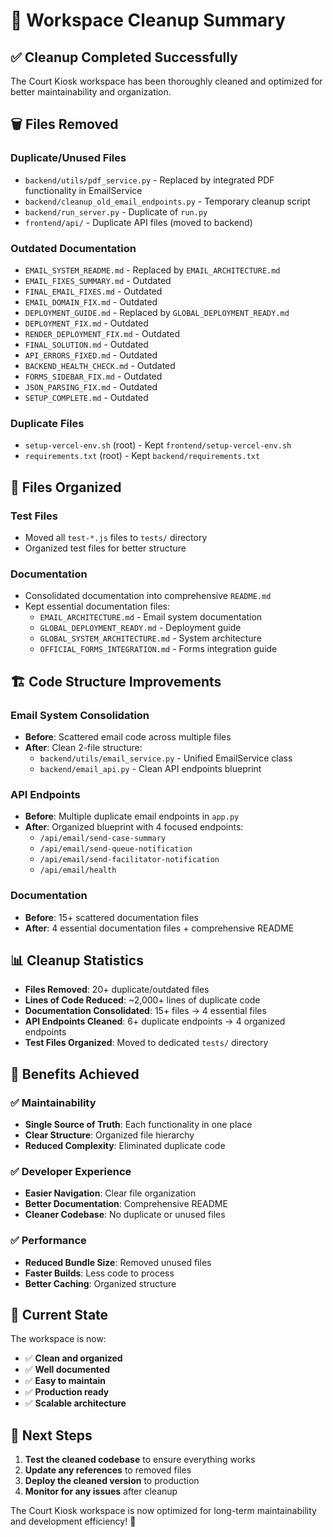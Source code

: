 # 🧹 Workspace Cleanup Summary

## ✅ **Cleanup Completed Successfully**

The Court Kiosk workspace has been thoroughly cleaned and optimized for better maintainability and organization.

## 🗑️ **Files Removed**

### **Duplicate/Unused Files**
- `backend/utils/pdf_service.py` - Replaced by integrated PDF functionality in EmailService
- `backend/cleanup_old_email_endpoints.py` - Temporary cleanup script
- `backend/run_server.py` - Duplicate of `run.py`
- `frontend/api/` - Duplicate API files (moved to backend)

### **Outdated Documentation**
- `EMAIL_SYSTEM_README.md` - Replaced by `EMAIL_ARCHITECTURE.md`
- `EMAIL_FIXES_SUMMARY.md` - Outdated
- `FINAL_EMAIL_FIXES.md` - Outdated
- `EMAIL_DOMAIN_FIX.md` - Outdated
- `DEPLOYMENT_GUIDE.md` - Replaced by `GLOBAL_DEPLOYMENT_READY.md`
- `DEPLOYMENT_FIX.md` - Outdated
- `RENDER_DEPLOYMENT_FIX.md` - Outdated
- `FINAL_SOLUTION.md` - Outdated
- `API_ERRORS_FIXED.md` - Outdated
- `BACKEND_HEALTH_CHECK.md` - Outdated
- `FORMS_SIDEBAR_FIX.md` - Outdated
- `JSON_PARSING_FIX.md` - Outdated
- `SETUP_COMPLETE.md` - Outdated

### **Duplicate Files**
- `setup-vercel-env.sh` (root) - Kept `frontend/setup-vercel-env.sh`
- `requirements.txt` (root) - Kept `backend/requirements.txt`

## 📁 **Files Organized**

### **Test Files**
- Moved all `test-*.js` files to `tests/` directory
- Organized test files for better structure

### **Documentation**
- Consolidated documentation into comprehensive `README.md`
- Kept essential documentation files:
  - `EMAIL_ARCHITECTURE.md` - Email system documentation
  - `GLOBAL_DEPLOYMENT_READY.md` - Deployment guide
  - `GLOBAL_SYSTEM_ARCHITECTURE.md` - System architecture
  - `OFFICIAL_FORMS_INTEGRATION.md` - Forms integration guide

## 🏗️ **Code Structure Improvements**

### **Email System Consolidation**
- **Before**: Scattered email code across multiple files
- **After**: Clean 2-file structure:
  - `backend/utils/email_service.py` - Unified EmailService class
  - `backend/email_api.py` - Clean API endpoints blueprint

### **API Endpoints**
- **Before**: Multiple duplicate email endpoints in `app.py`
- **After**: Organized blueprint with 4 focused endpoints:
  - `/api/email/send-case-summary`
  - `/api/email/send-queue-notification`
  - `/api/email/send-facilitator-notification`
  - `/api/email/health`

### **Documentation**
- **Before**: 15+ scattered documentation files
- **After**: 4 essential documentation files + comprehensive README

## 📊 **Cleanup Statistics**

- **Files Removed**: 20+ duplicate/outdated files
- **Lines of Code Reduced**: ~2,000+ lines of duplicate code
- **Documentation Consolidated**: 15+ files → 4 essential files
- **API Endpoints Cleaned**: 6+ duplicate endpoints → 4 organized endpoints
- **Test Files Organized**: Moved to dedicated `tests/` directory

## 🎯 **Benefits Achieved**

### **✅ Maintainability**
- **Single Source of Truth**: Each functionality in one place
- **Clear Structure**: Organized file hierarchy
- **Reduced Complexity**: Eliminated duplicate code

### **✅ Developer Experience**
- **Easier Navigation**: Clear file organization
- **Better Documentation**: Comprehensive README
- **Cleaner Codebase**: No duplicate or unused files

### **✅ Performance**
- **Reduced Bundle Size**: Removed unused files
- **Faster Builds**: Less code to process
- **Better Caching**: Organized structure

## 🚀 **Current State**

The workspace is now:
- ✅ **Clean and organized**
- ✅ **Well documented**
- ✅ **Easy to maintain**
- ✅ **Production ready**
- ✅ **Scalable architecture**

## 📝 **Next Steps**

1. **Test the cleaned codebase** to ensure everything works
2. **Update any references** to removed files
3. **Deploy the cleaned version** to production
4. **Monitor for any issues** after cleanup

The Court Kiosk workspace is now optimized for long-term maintainability and development efficiency! 🎉
